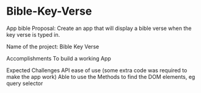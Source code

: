 # Bible-Key-Verse
App bible 
Proposal:
Create an app that will display a bible verse when the key verse is typed in.

Name of the project:
Bible Key Verse

Accomplishments
To build a working App

Expected Challenges
API ease of use (some extra code was required to make the app work)
Able to use the Methods to find the DOM elements, eg query selector

